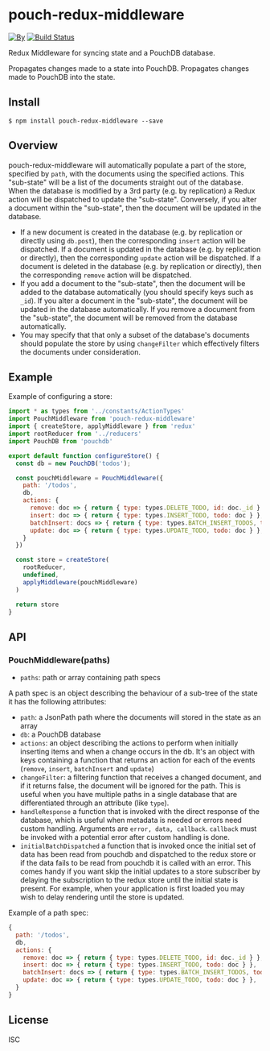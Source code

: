 # pouch-redux-middleware

[![By](https://img.shields.io/badge/made%20by-yld!-32bbee.svg?style=flat)](http://yld.io/contact?source=github-pouch-redux-middleware)
[![Build Status](https://secure.travis-ci.org/pgte/pouch-redux-middleware.svg?branch=master)](http://travis-ci.org/pgte/pouch-redux-middleware?branch=master)

Redux Middleware for syncing state and a PouchDB database.

Propagates changes made to a state into PouchDB.
Propagates changes made to PouchDB into the state.

## Install

```
$ npm install pouch-redux-middleware --save
```

## Overview

pouch-redux-middleware will automatically populate a part of the store, specified by `path`, with the documents using the specified actions. This "sub-state" will be a list of the documents straight out of the database. When the database is modified by a 3rd party (e.g. by replication) a Redux action will be dispatched to update the "sub-state". Conversely, if you alter a document within the "sub-state", then the document will be updated in the database.

* If a new document is created in the database (e.g. by replication or directly using `db.post`), then the corresponding  `insert` action will be dispatched. If a document is updated in the database (e.g. by replication or directly), then the corresponding `update` action will be dispatched. If a document is deleted in the database (e.g. by replication or directly), then the corresponding `remove` action will be dispatched.
* If you add a document to the "sub-state", then the document will be added to the database automatically (you should specify keys such as `_id`). If you alter a document in the "sub-state", the document will be updated in the database automatically. If you remove a document from the "sub-state", the document will be removed from the database automatically.
* You may specify that that only a subset of the database's documents should populate the store by using `changeFilter` which effectively filters the documents under consideration.

## Example

Example of configuring a store:

```js
import * as types from '../constants/ActionTypes'
import PouchMiddleware from 'pouch-redux-middleware'
import { createStore, applyMiddleware } from 'redux'
import rootReducer from '../reducers'
import PouchDB from 'pouchdb'

export default function configureStore() {
  const db = new PouchDB('todos');

  const pouchMiddleware = PouchMiddleware({
    path: '/todos',
    db,
    actions: {
      remove: doc => { return { type: types.DELETE_TODO, id: doc._id } },
      insert: doc => { return { type: types.INSERT_TODO, todo: doc } },
      batchInsert: docs => { return { type: types.BATCH_INSERT_TODOS, todos: docs } }
      update: doc => { return { type: types.UPDATE_TODO, todo: doc } },
    }
  })

  const store = createStore(
    rootReducer,
    undefined,
    applyMiddleware(pouchMiddleware)
  )

  return store
}
```

## API

### PouchMiddleware(paths)

* `paths`: path or array containing path specs

A path spec is an object describing the behaviour of a sub-tree of the state it has the following attributes:

* `path`: a JsonPath path where the documents will stored in the state as an array
* `db`: a PouchDB database
* `actions`: an object describing the actions to perform when initially inserting items and when a change occurs in the db.
It's an object with keys containing a function that returns an action for each
of the events (`remove`, `insert`, `batchInsert` and `update`)
* `changeFilter`: a filtering function that receives a changed document, and if it returns
false, the document will be ignored for the path. This is useful when you have
multiple paths in a single database that are differentiated through an attribute
(like `type`).
* `handleResponse` a function that is invoked with the direct response of the database,
which is useful when metadata is needed or errors need custom handling.
Arguments are `error, data, callback`. `callback` must be invoked with a potential error
after custom handling is done.
* `initialBatchDispatched` a function that is invoked once the initial set of
data has been read from pouchdb and dispatched to the redux store or if the data fails to be read from pouchdb it is called with an error.
This comes handy if you want skip the initial updates to a store
subscriber by delaying the subscription to the redux store
until the initial state is present. For example, when your application is first
loaded you may wish to delay rendering until the store is updated.

Example of a path spec:

```js
{
  path: '/todos',
  db,
  actions: {
    remove: doc => { return { type: types.DELETE_TODO, id: doc._id } },
    insert: doc => { return { type: types.INSERT_TODO, todo: doc } },
    batchInsert: docs => { return { type: types.BATCH_INSERT_TODOS, todos: docs } }
    update: doc => { return { type: types.UPDATE_TODO, todo: doc } },
  }
}
```

## License

ISC
